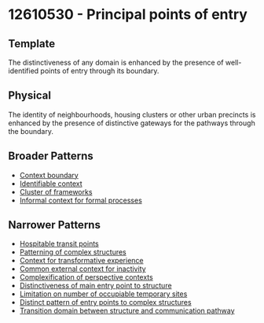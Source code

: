 # 12610530 - Principal points of entry

## Template

The distinctiveness of any domain is enhanced by the presence of well-identified points of entry through its boundary.

## Physical

The identity of neighbourhoods, housing clusters or other urban precincts is enhanced by the presence of distinctive gateways for the pathways through the boundary.

## Broader Patterns

- [Context boundary](12610150)
- [Identifiable context](12610140)
- [Cluster of frameworks](12610370)
- [Informal context for formal processes](12610410)

## Narrower Patterns

- [Hospitable transit points](12610920)
- [Patterning of complex structures](12610980)
- [Context for transformative experience](12610660)
- [Common external context for inactivity](12610690)
- [Complexification of perspective contexts](12610950)
- [Distinctiveness of main entry point to structure](12611100)
- [Limitation on number of occupiable temporary sites](12611030)
- [Distinct pattern of entry points to complex structures](12611020)
- [Transition domain between structure and communication pathway](12611120)
